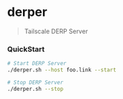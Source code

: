 # derper

> Tailscale DERP Server

### QuickStart

```bash
# Start DERP Server
./derper.sh --host foo.link --start

# Stop DERP Server
./derper.sh --stop
```
